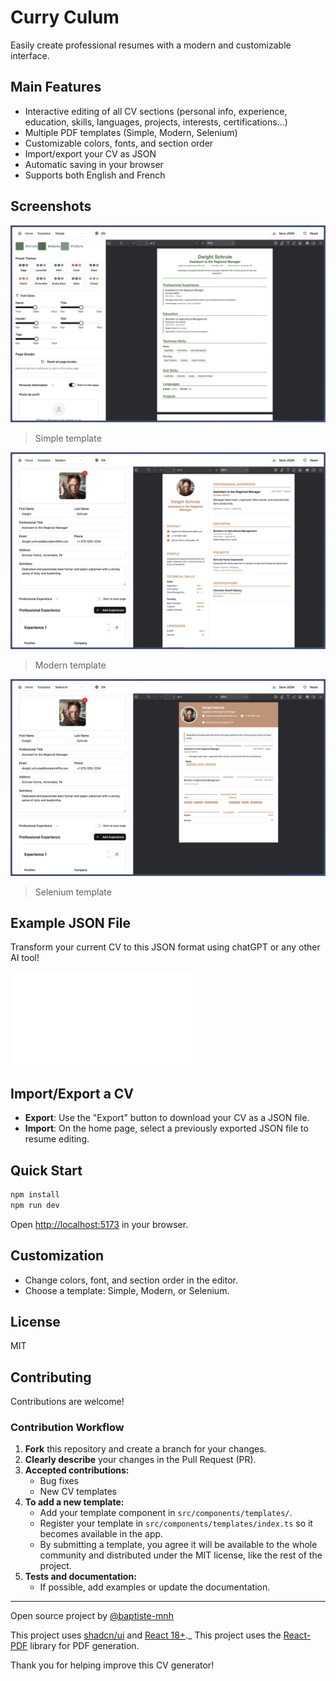 # Curry Culum

Easily create professional resumes with a modern and customizable interface.

## Main Features

- Interactive editing of all CV sections (personal info, experience, education, skills, languages, projects, interests, certifications...)
- Multiple PDF templates (Simple, Modern, Selenium)
- Customizable colors, fonts, and section order
- Import/export your CV as JSON
- Automatic saving in your browser
- Supports both English and French

## Screenshots

![Simple](./docs/images/Simple.png)

> Simple template

![Modern](./docs/images/Modern.png)

> Modern template

![Selenium](./docs/images/Selenium.png)

> Selenium template

## Example JSON File

Transform your current CV to this JSON format using chatGPT or any other AI tool!

![JSON Template](./public/sample.json)

## Import/Export a CV

- **Export**: Use the "Export" button to download your CV as a JSON file.
- **Import**: On the home page, select a previously exported JSON file to resume editing.

## Quick Start

```bash
npm install
npm run dev
```

Open [http://localhost:5173](http://localhost:5173) in your browser.

## Customization

- Change colors, font, and section order in the editor.
- Choose a template: Simple, Modern, or Selenium.

## License

MIT

## Contributing

Contributions are welcome!

### Contribution Workflow

1. **Fork** this repository and create a branch for your changes.
2. **Clearly describe** your changes in the Pull Request (PR).
3. **Accepted contributions:**
   - Bug fixes
   - New CV templates
4. **To add a new template:**
   - Add your template component in `src/components/templates/`.
   - Register your template in `src/components/templates/index.ts` so it becomes available in the app.
   - By submitting a template, you agree it will be available to the whole community and distributed under the MIT license, like the rest of the project.
5. **Tests and documentation:**
   - If possible, add examples or update the documentation.

---

Open source project by [@baptiste-mnh](https://github.com/baptiste-mnh)

This project uses [shadcn/ui](https://ui.shadcn.com/) and [React 18+](https://react.dev/).\_
This project uses the [React-PDF](https://react-pdf.org/) library for PDF generation.

Thank you for helping improve this CV generator!
